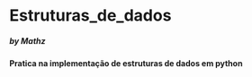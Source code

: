 # Estruturas_de_dados
##### by Mathz

#### Pratica na implementação de estruturas de dados em python
